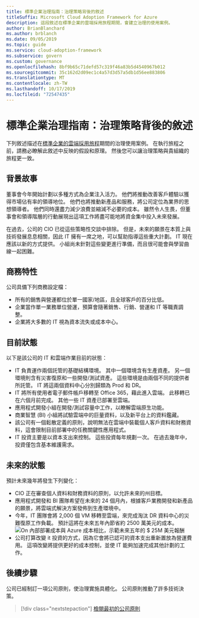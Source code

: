 ```yaml
---
title: 標準企業治理指南：治理策略背後的敘述
titleSuffix: Microsoft Cloud Adoption Framework for Azure
description: 這段敘述在標準企業的雲端採用旅程期間，會建立治理的使用案例。
author: BrianBlanchard
ms.author: brblanch
ms.date: 09/05/2019
ms.topic: guide
ms.service: cloud-adoption-framework
ms.subservice: govern
ms.custom: governance
ms.openlocfilehash: 8bf9b65c71defd57c319f46a83b5d4540967b012
ms.sourcegitcommit: 35c162d2d09ec1c4a57d3d57a5db1d56ee883806
ms.translationtype: MT
ms.contentlocale: zh-TW
ms.lasthandoff: 10/17/2019
ms.locfileid: "72547435"
---
```

# <a name="standard-enterprise-governance-guide-the-narrative-behind-the-governance-strategy"></a>標準企業治理指南：治理策略背後的敘述

下列敘述描述在[標準企業的雲端採用旅程](./index.md)期間的治理使用案例。 在執行旅程之前，請務必瞭解此敘述中反映的假設和原理。 然後您可以讓治理策略與貴組織的旅程更一致。

## <a name="back-story"></a>背景故事

董事會今年開始計劃以多種方式為企業注入活力。 他們將推動改善客戶體驗以獲得市場佔有率的領導地位。 他們也將推動新產品和服務，將公司定位為業界的思想領導者。 他們同時還盡力減少浪費並縮減不必要的成本。 雖然令人生畏，但董事會和領導階層的行動展現出這項工作將盡可能地將資金集中投入未來發展。

在過去，公司的 CIO 已從這些策略性交談中排除。 但是，未來的願景在本質上與技術發展息息相關，因此 IT 擁有一席之地，可以幫助指導這些重大計劃。 IT 現在應該以新的方式提供。 小組尚未針對這些變更進行準備，而且很可能會與學習曲線一起困難。

## <a name="business-characteristics"></a>商務特性

公司具備下列商務設定檔：

- 所有的銷售與營運都位於單一國家/地區，且全球客戶的百分比低。
- 企業當作單一業務單位營運，預算會隨著銷售、行銷、營運和 IT 等職責調整。
- 企業將大多數的 IT 視為資本流失或成本中心。

## <a name="current-state"></a>目前狀態

以下是該公司的 IT 和雲端作業目前的狀態：

- IT 負責運作兩個託管的基礎結構環境。 其中一個環境含有生產資產。 另一個環境則含有災害復原和一些開發/測試資產。 這些環境是由兩個不同的提供者所託管。 IT 將這兩個資料中心分別歸類為 Prod 和 DR。
- IT 將所有使用者電子郵件帳戶移轉至 Office 365，藉此進入雲端。 此移轉已在六個月前完成。 其他一些 IT 資產已部署至雲端。
- 應用程式開發小組在開發/測試容量中工作，以瞭解雲端原生功能。
- 商業智慧 (BI) 小組將試驗雲端中的巨量資料，以及新平台上的資料鑑藏。
- 該公司有一個鬆散定義的原則，說明無法在雲端中裝載個人客戶資料和財務資料，這會限制目前部署中的任務關鍵性應用程式。
- IT 投資主要是以資本支出來控制。 這些投資每年規劃一次。 在過去幾年中，投資僅包含基本維護需求。

## <a name="future-state"></a>未來的狀態

預計未來幾年將發生下列變化：

- CIO 正在審查個人資料和財務資料的原則，以允許未來的州目標。
- 應用程式開發和 BI 團隊希望在未來的 24 個月內，根據客戶業務開發和新產品的願景，將雲端式解決方案發佈到生產環境中。
- 今年，IT 團隊會將 2,000 個 VM 移轉至雲端，來完成淘汰 DR 資料中心的災難復原工作負載。 預計這將在未來五年內節省約 2500 萬美元的成本。
    ![On 內部部署成本與 Azure 成本相比，示範未來五年的 $ 25M 美元報酬 ](../../../_images/govern/calculator-small-to-medium-enterprise.png)
- 公司打算改變 it 投資的方式，因為它會將已認可的資本支出重新置放為營運費用。 這項改變將提供更好的成本控制，並使 IT 能夠加速完成其他計劃的工作。

## <a name="next-steps"></a>後續步驟

公司已經制訂一項公司原則，使治理實施具體化。 公司原則推動了許多技術決策。

> [!div class="nextstepaction"]
> [檢閱最初的公司原則](./initial-corporate-policy.md)
